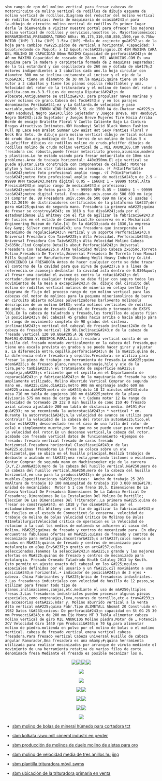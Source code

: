 
```
sbm rango de rpm del molino vertical para fresar cabezas de motorcircuito de molino vertical de rodillos de dibujo esquema de molino vertical de rodillos.diagrama del reductor del molino vertical de rodillos Fabricas: Venta de maquinaria de ocasi&#243;n para la.dibujo de circuito molino vertical de rodillos En primer lugar darle la bienvenida a visitar nuestro portal para ofrecer los mejores molino vertical de rodillos y servicios,nosotros le. Majortoolsmexico: HERRAMIENTAS,FRESADORA,TORNO 60hz: 95,175,310,450,850,1500,rpm 0.75kw MOTOR (1HP) 1.1kw (1HP) 1.5kw (1HP).•Bola de cojinete gu&#237;as de la hoja para cambios r&#225;pidos de vertical a horizontal •Capacidad: 7 &quot;redondo de 7&quot; x 12 &quot;rect&#225;ngulo.ZX 45M MAXIMA CARA DEL MOLINO DE CAPACIDAD 80mm MAXIMO Capacidad de perforaci&#243;n de 40 mm MAXIMO Capacidad de roscado de 28 mm. MIL ANUNCIOS.COM Es una maquina para la madera y carpinteria formada de 2 maquinas separadas: de la tsi estandard y con cepilladora de 260 mm y dotada de n&#176;2 motores indipendientes a 3 caballos cada uno.la hoja circular con diametro 300 mm se inclina unitamente al incisor y el eje de la tup&#236; tiene un diametro de 30 mm.la m&#225;quina tiene un solo motor a 3 caballos y tiene los planos cepilla rebaltables y una. Velocidad del rotor de la trituradora y el molino de tocon del rotor s adelita.com.mx.3.3.flujos de energia Diputaci&#243;n de Albacete.Antiguamente se utiliz&#243; para propulsar naves marinas y mover molinos de grano.Cabeza del Toc&#243;n y en los parajes denominados Periba&#241;ez y La Gallarda.de velocidad y paso variable,modelo ENRON WIND EW1500 S SL de 1500 kW de.Chatear m&#225;s ᗛHDY Haoduoyi Negro S&#243;lido Sujetador y Juegos Breve. HDY Haoduoyi Negro S&#243;lido Sujetador y Juegos Breve Mujeres Tire Hacia Arriba Borde de encaje Bralette Floral V Cuello Caliente Bajo La Cintura Bragas Atractivas Intimates.HDY Haoduoyi Solid Black Women Fashion Pull Up Lace Hem Bralet Summer Low Waist Hot Sexy Panties Floral V Neck Bra Sets. de dibujo para molino vertical dibujo vertical molino de crudo dan.org.mxdibujo de los forros de un molino de bolas 5 x 14.pfeiffer dibujos de rodillos molino de crudo.pfeiffer dibujos de rodillos molino de crudo molino vertical de … MIL ANUNCIOS.COM Vendo fresadora cnc robusta,puede fresar metacrilato grueso,aluminio,madera y plasticos.Lo he estado usando para fresar metacrilato de 10mm sin problemas.Area de trabajo horizontal: 440x350mm.El eje vertical se puede ajustar.Esta construida con componentes de calidad: Motores phyton y husillos star fabricados en alemania. ୧ʕ ʔ୨3in1Portable tac&#243;metro foto profesional amplio rango. ୧ʕ ʔ୨3in1Portable tac&#243;metro foto profesional amplio rango de medici&#243;n de 2.5 ~ 99999 RPM tac&#243;metro digital 0.05 ~ 1666Hz 1 ~ 99999 total.Alta Precisi&#243;n amplio rango de medici&#243;n profesional tac&#243;metro de fotos para 2.5 ~ 99999 RPM 0.05 ~ 1666Hz 1 ~ 99999 tac&#243;metro digital total. Fresadora univ.conv.de 500 699 mm (eje x) Comprar de. 88 Fresadora univ.conv.de 500 699 mm (eje x) usadas ( 09.12.2019) de distribuidores certificados de la plataforma l&#237;der para m&#225;quinas de segunda mano. Fresadora La primera m&#225;quina de fresar se construy&#243; en 1818 y fue dise&#241;ada por el estadounidense Eli Whitney con el fin de agilizar la fabricaci&#243;n de fusiles en el estado de Connecticut.Se conserva en el Mechanical Engineering Museum de Yale.[4] En la d&#233;cada de 1830,la empresa Gay &amp; Silver construy&#243; una fresadora que incorporaba el mecanismo de regulaci&#243;n vertical y un soporte Perforaci&#243;n Universal Fresadora Con Taiw&#225;n Alta Velocidad. Perforaci&#243;n Universal Fresadora Con Taiw&#225;n Alta Velocidad Molino Cabeza Zx6350c,Find Complete Details about Perforaci&#243;n Universal Fresadora Con Taiw&#225;n Alta Velocidad Molino Cabeza Zx6350c,Torreta Molino,Fresadora De Torreta,Universal Fresadora De Torreta from Manual Mills Supplier or Manufacturer Shandong Weili Heavy Industry Co.Ltd. CONOCIENDO LA FRESADORA Antes de hacer cualquier corte se debe trazar el contorno de la cavidad para que sirva de gu&#237;a o a linea de referencia.se aconseja desbastar la cavidad asta dentro de 0.030&quot; al fresar una cavidad el avance es contra la rotaci&#243;n del cortador.durante cualquier trabajo se debe fijar con seguro todos los movimientos de la mesa a excepci&#243;n de. dibujo del circuito del molino de rodillos vertical molinos de mineria en celaya bertkelly diagrama de flujo del proceso rango de rpm molino vertical para las cabezas del motor de molinos para la pequena mineriamolinos de barra en circuito abierto molinos pulverizadores barlovento molinosla descripcion de un molino &#183; venta molinos verticales de rodillos de piedra. cabeza de fresado Cabezal de fresado y torneado de EXSYS TOOL.En la cabeza de taladrado y fresado,los tornillos de ajuste fijan la posici&#243;n del cabezal 45 grados hacia arriba o hacia abajo para el rango de movimiento completo de 90 grados del sistema. inclinaci&#243;n vertical del cabezal de fresado inclinaci243n de la cabeza de fresado vertical 120 90.Inclinaci&#243;n de la cabeza de fresado vertical 120 90.GU&#205;A DE COMPRAS M&#193;QUINAS.Y.EQUIPOS.PARA.LA.La fresadora vertical consta de un husillo del fresado montado verticalmente en la cabeza del fresado,que tiene una escala provista en grados y se puede hacer girar y ajustar a. La diferencia entre,cepillo,perforaci&#243;n de la m&#225;quina de. La diferencia entre fresadora y cepillo.Fresadora: se utiliza para fresar la pieza de trabajo con herramienta de fresado.La m&#225;quina adem&#225;s de fresado plano,ranura,engranaje,hilo y eje de la tira,pero tambi&#233;n el tratamiento de superficie m&#225;s compleja,m&#225;s eficiente que el cepillo,en el Departamento de reparaci&#243;n y fabricaci&#243;n de la maquinaria de fresado ha sido ampliamente utilizado. Molino Aburrido Vertical Comprar de segunda mano en. m&#225;ximo.di&#225;metro 900 mm engranaje ancho 600 mm m&#225;ximo.di&#225;metro de m&#243;dulo 10 12 minutos m&#243;dulo mesa 710 mm tabla de agujeros 160 mm di&#225;metro de la placa divisoria 575 mm mesa de carga de 4 t Cadena motor 12 kw rango de velocidad de torneado 29 232 U min husillo de cono ISO 40 fresado axial cabeza ajustable 200 mm tabla de distancia medio. &#191;Por qu&#233; no se recomienda la autorotaci&#243;n * vertical * en. Durante la autorrotaci&#243;n,la velocidad de avance se utiliza para controlar la velocidad de la cabeza del rotor.En autom&#225;tico,el motor est&#225; desconectado (en el caso de una falla del rotor de cola) o simplemente muerto,por lo que no se puede usar para controlar la velocidad del rotor.En un descenso vertical,la cabeza del rotor. acabado con fresado vertical datos de funcionamiento •Ejempos de fresado: fresado vertical fresado de caras fresado horizontal.Fresadora horizontal Clasificaci&#243;n de las m&#225;quinas fresadoras La fresa se coloca sobre un eje horizontal,que se ubica en el husillo principal.Realiza trabajos de desbaste o acabado en l&#237;nea recta,generando listones o escalones. Contur Comprar de segunda mano en Machineseeker eje de la carrera (X,Y,Z),mmN&#250;mero de la cabeza del husillo vertical,N&#250;mero de la cabeza del husillo vertical,N&#250;mero de la cabeza del husillo horizontal,en uso para la producci&#243;n de piezas de muebles.Especificaciones t&#233;cnicas:  Ancho de trabajo 25 260 mmAltura de trabajo 10 100 mmLongitud de trabajo 150 3.000 mm1&#170; unidad de mecanizado:  Motor S 1 con freno 10,5. Dimensiones De La Cabeza Vertical De Fresadora Dimensiones De La Cabeza Vertical De Fresadora;.Dimensiones De La Instalacion Del Molino De Martillo; Eleccion De Las Dimensiones Del Triturador;.La primera m&#225;quina de fresar se construy&#243; en 1818 y fue dise&#241;ada por el estadounidense Eli Whitney con el fin de agilizar la fabricaci&#243;n de fusiles en el estado de Connecticut.Se conserva. velocidad de trabajo de molino de bolas Velocidad Critica De Molinos De Bolas 911metallurgistVelocidad critica de operacion es la Velocidad de rotacion a la cual los medios de molienda se adhieren al casco del Molino… M&#225;quinas de fresado y centros de mecanizado para. En eBay encuentras fabulosas ofertas en M&#225;quinas de fresado y centros de mecanizado para metalurgia.Encontrar&#225;s art&#237;culos nuevos o usados en M&#225;quinas de fresado y centros de mecanizado para metalurgia en eBay.Env&#237;o gratis en art&#237;culos seleccionados.Tenemos la selecci&#243;n m&#225;s grande y las mejores ofertas en M&#225;quinas de fresado y centros de mecanizado para metalurgia. Fresado Orneado Taladrado Knuth Catalog 2013 by Knuth. Esto permite un ajuste exacto del cabezal en los &#225;ngulos espaciales definidos por el usuario y un f&#225;cil movimiento a una posici&#243;n horizontal.• indicador de posici&#243;n de 3 ejes • cabeza. China Fabricantes y f&#225;brica de fresadoras industriales. 2.Las fresadoras industriales con velocidad de husillo de 12 pasos,se utilizan para fresar todo tipo de planos,inclinaciones,zanjas,etc.mediante el uso de m&#250;ltiples fresas.3.Las fresadoras industriales pueden procesar algunas piezas especiales,como engranajes,leva,ranuras de tornillo,etc.a trav&#233;s de accesorios est&#225;ndar y. Molino aburrido vertical a la venta Alta vertical m&#225;quina Fabr.Tipo ALZMETALL Abomat 20 Construido en 1982 Datos t&#233;cnicos: De perforaci&#243;n capacidad en St GG 25 30 mm Proyecci&#243;n de 280 mm Eje Monte MT 3 Tabla alimentar cabeza molino vertical de giro MIL ANUNCIOS Molino piedra.Motor de … Potencia 2CV Velocidad Giro 1440 rpm Producci&#243;n 70 kg.para alimentar molino de piedra.molienda en polvo por el molino de bolas o el molino vertical. cabeza de fresado vertical emena vertical cabeza fresadora.Para fresado vertical Cabeza universal Husillo de cabeza angular Ranurador,Una fresadora es una m&amp;#;quina herramienta utilizada para realizar mecanizados por arranque de viruta mediante el movimiento de una herramienta rotativa de varios filos de corte denominada fresa Mediante el fresado es posible mecanizar los m. 
```

<div align="center">

<a href="https://es-mill.shibang-china.com/github&k=sbm+rango+de+rpm+del+molino+vertical+para+fresar+cabezas+de+motor"><img src="https://static.shibang-china.com/es/mill/index.jpg"></a><a href="https://es-mill.shibang-china.com/materials.htmlgithub&k=sbm+rango+de+rpm+del+molino+vertical+para+fresar+cabezas+de+motor"><img src="https://static.shibang-china.com/es/mill/materials.jpg"></a><a href="https://es-mill.shibang-china.com/about.htmlgithub&k=sbm+rango+de+rpm+del+molino+vertical+para+fresar+cabezas+de+motor"><img src="https://static.shibang-china.com/es/mill/about.jpg"></a><a href="https://es-mill.shibang-china.com/contact.htmlgithub&k=sbm+rango+de+rpm+del+molino+vertical+para+fresar+cabezas+de+motor"><img src="https://static.shibang-china.com/es/mill/contact.jpg"></a>

<a href="https://es-mill.shibang-china.com/github&k=sbm+rango+de+rpm+del+molino+vertical+para+fresar+cabezas+de+motor"><img src="https://static.shibang-china.com/es/mill/banner.jpg"></a>

<a href="https://swt.shibang-china.com/github&k=sbm+rango+de+rpm+del+molino+vertical+para+fresar+cabezas+de+motor"><img src="https://static.shibang-china.com/es/mill/chat.jpg"></a>

<a href="https://es-mill.shibang-china.com/products/vertical-roller-mill.htmlgithub&k=sbm+rango+de+rpm+del+molino+vertical+para+fresar+cabezas+de+motor"><img src="https://static.shibang-china.com/es/mill/vertical.jpg"></a><a href="https://es-mill.shibang-china.com/products/raymond-mill.htmlgithub&k=sbm+rango+de+rpm+del+molino+vertical+para+fresar+cabezas+de+motor"><img src="https://static.shibang-china.com/es/mill/raymond.jpg"></a>

<a href="https://es-mill.shibang-china.com/products/ultrafine-grinding-mill.htmlgithub&k=sbm+rango+de+rpm+del+molino+vertical+para+fresar+cabezas+de+motor"><img src="https://static.shibang-china.com/es/mill/ultrafine.jpg"></a><a href="https://es-mill.shibang-china.com/products/trapezium-grinding-mill.htmlgithub&k=sbm+rango+de+rpm+del+molino+vertical+para+fresar+cabezas+de+motor"><img src="https://static.shibang-china.com/es/mill/trapezium.jpg"></a>

<a href="https://es-mill.shibang-china.com/products/ball-mill.htmlgithub&k=sbm+rango+de+rpm+del+molino+vertical+para+fresar+cabezas+de+motor"><img src="https://static.shibang-china.com/es/mill/ball.jpg"></a><a href="https://es-mill.shibang-china.com/products/hammer-mill.htmlgithub&k=sbm+rango+de+rpm+del+molino+vertical+para+fresar+cabezas+de+motor"><img src="https://static.shibang-china.com/es/mill/hammer.jpg"></a>

<a href="https://swt.shibang-china.com/github&k=sbm+rango+de+rpm+del+molino+vertical+para+fresar+cabezas+de+motor"><img src="https://static.shibang-china.com/es/mill/case.jpg"></a>

</div>


* [sbm molino de bolas de mineral húmedo para cortadora tct](sbm%20molino%20de%20bolas%20de%20mineral%20h%C3%BAmedo%20para%20cortadora%20tct.md)

* [sbm kolkata rawo mill cimemt industri en perder](sbm%20kolkata%20rawo%20mill%20cimemt%20industri%20en%20perder.md)

* [sbm producción de molinos de duelo molino de aletas para oro](sbm%20producci%C3%B3n%20de%20molinos%20de%20duelo%20molino%20de%20aletas%20para%20oro.md)

* [sbm molino de velocidad media de tres anillos hu jing](sbm%20molino%20de%20velocidad%20media%20de%20tres%20anillos%20hu%20jing.md)

* [sbm plantilla trituradora móvil swms](sbm%20plantilla%20trituradora%20m%C3%B3vil%20swms.md)

* [sbm ubicación de la trituradora primaria en venta](sbm%20ubicaci%C3%B3n%20de%20la%20trituradora%20primaria%20en%20venta.md)
